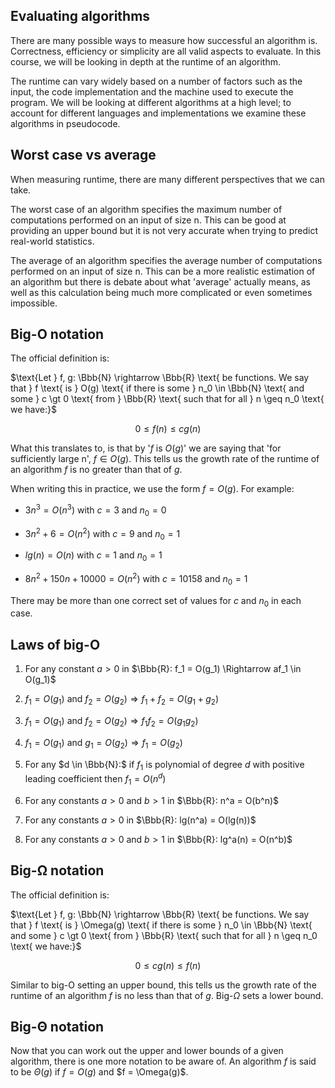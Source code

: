 ## Evaluating algorithms

There are many possible ways to measure how successful an algorithm is. Correctness, efficiency or simplicity are all valid aspects to evaluate. In this course, we will be looking in depth at the runtime of an algorithm.

The runtime can vary widely based on a number of factors such as the input, the code implementation and the machine used to execute the program. We will be looking at different algorithms at a high level; to account for different languages and implementations we examine these algorithms in pseudocode.

## Worst case vs average

When measuring runtime, there are many different perspectives that we can take.

The worst case of an algorithm specifies the maximum number of computations performed on an input of size n. This can be good at providing an upper bound but it is not very accurate when trying to predict real-world statistics.

The average of an algorithm specifies the average number of computations performed on an input of size n. This can be a more realistic estimation of an algorithm but there is debate about what 'average' actually means, as well as this calculation being much more complicated or even sometimes impossible.

## Big-O notation

The official definition is:

$\text{Let } f, g: \Bbb{N} \rightarrow \Bbb{R} \text{ be functions. We say that } f \text{ is } O(g) \text{ if there is some } n_0 \in \Bbb{N} \text{ and some } c \gt 0 \text{ from } \Bbb{R} \text{ such that for all } n \geq n_0 \text{ we have:}$

$$0 \leq f(n) \leq cg(n)$$

What this translates to, is that by '$f \text{ is } O(g)$' we are saying that 'for sufficiently large n', $f \in O(g)$. This tells us the growth rate of the runtime of an algorithm $f$ is no greater than that of $g$.

When writing this in practice, we use the form $f = O(g)$. For example:

- $3n^3 = O(n^3)$ with $c = 3$ and $n_0 = 0$

- $3n^2 + 6 = O(n^2)$ with $c = 9$ and $n_0 = 1$

- $lg(n) = O(n)$ with $c = 1$ and $n_0 = 1$

- $8n^2 + 150n + 10000 = O(n^2)$ with $c = 10158$ and $n_0 = 1$

There may be more than one correct set of values for $c$ and $n_0$ in each case.

## Laws of big-O

1. For any constant $a \gt 0$ in $\Bbb{R}: f_1 = O(g_1) \Rightarrow af_1 \in O(g_1)$

2. $f_1 = O(g_1)$ and $f_2 = O(g_2) \Rightarrow f_1 + f_2 = O(g_1 + g_2)$

3. $f_1 = O(g_1)$ and $f_2 = O(g_2) \Rightarrow f_1 f_2 = O(g_1 g_2)$

4. $f_1 = O(g_1)$ and $g_1 = O(g_2) \Rightarrow f_1 = O(g_2)$

5. For any $d \in \Bbb{N}:$ if $f_1$ is polynomial of degree $d$ with positive leading coefficient then $f_1 = O(n^d)$

6. For any constants $a \gt 0$ and $b \gt 1$ in $\Bbb{R}: n^a = O(b^n)$

7. For any constants $a \gt 0$ in $\Bbb{R}: lg(n^a) = O(lg(n))$

8. For any constants $a \gt 0$ and $b \gt 1$ in $\Bbb{R}: lg^a(n) = O(n^b)$

## Big-Ω notation

The official definition is:

$\text{Let } f, g: \Bbb{N} \rightarrow \Bbb{R} \text{ be functions. We say that } f \text{ is } \Omega(g) \text{ if there is some } n_0 \in \Bbb{N} \text{ and some } c \gt 0 \text{ from } \Bbb{R} \text{ such that for all } n \geq n_0 \text{ we have:}$

$$0 \leq cg(n) \leq f(n)$$

Similar to big-O setting an upper bound, this tells us the growth rate of the runtime of an algorithm $f$ is no less than that of $g$. Big-$\Omega$ sets a lower bound.

## Big-Θ notation

Now that you can work out the upper and lower bounds of a given algorithm, there is one more notation to be aware of. An algorithm $f$ is said to be $\Theta(g)$ if $f = O(g)$ and $f = \Omega(g)\$.

<!-- $$\Theta(g) \Longleftrightarrow O(g) \land \Omega(g)$$ -->
